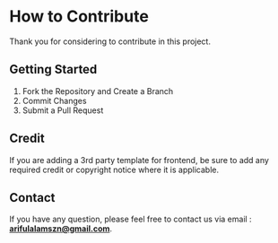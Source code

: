 # How to Contribute

Thank you for considering to contribute in this project. 

## Getting Started

1.  Fork the Repository and Create a Branch
2.  Commit Changes
3.  Submit a Pull Request

## Credit

If you are adding a 3rd party template for frontend, be sure to add any required credit or copyright notice where it is applicable.

## Contact
If you have any question, please feel free to contact us via email : <strong><a href="mailto:arifulalamszn@gmail.com">arifulalamszn@gmail.com</a></strong>.
